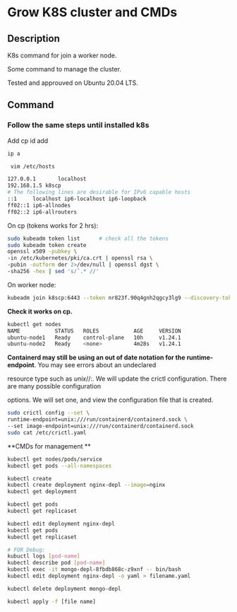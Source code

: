 # Grow K8S cluster and CMDs



## Description 

K8s command for join a worker node. 

Some command to manage the cluster.

Tested and approuved on Ubuntu 20.04 LTS. 



## Command 

### Follow the same steps until installed k8s

Add cp id add

```bash
ip a 
```

```bash
 vim /etc/hosts
```

```bash
127.0.0.1       localhost
192.168.1.5 k8scp
# The following lines are desirable for IPv6 capable hosts
::1     localhost ip6-localhost ip6-loopback
ff02::1 ip6-allnodes
ff02::2 ip6-allrouters
```

On cp (tokens works for 2 hrs):

```bash
sudo kubeadm token list      # check all the tokens
sudo kubeadm token create
openssl x509 -pubkey \
-in /etc/kubernetes/pki/ca.crt | openssl rsa \
-pubin -outform der 2>/dev/null | openssl dgst \
-sha256 -hex | sed 's/ˆ.* //'
```

On worker node:

```bash
kubeadm join k8scp:6443 --token nr823f.90q4gnh2qgcy3lg9 --discovery-token-ca-cert-hash sha256:50d3f0bf1e69060deeab80dd672241f6fb3b6e308e02b54457544fc422f5e9e3 
```

**Check it works on cp.**

```bash
kubectl get nodes
NAME           STATUS   ROLES           AGE     VERSION
ubuntu-node1   Ready    control-plane   10h     v1.24.1
ubuntu-node2   Ready    <none>          4m28s   v1.24.1
```

**Containerd may still be using an out of date notation for the runtime-endpoint**. You may see errors about an undeclared

resource type such as *unix*//:. We will update the crictl configuration. There are many possible configuration

options. We will set one, and view the configuration file that is created.

```bash
sudo crictl config --set \
runtime-endpoint=unix:///run/containerd/containerd.sock \
--set image-endpoint=unix:///run/containerd/containerd.sock
sudo cat /etc/crictl.yaml
```



**CMDs for management **

```bash
kubectl get nodes/pods/service
kubectl get pods --all-namespaces

kubectl create
kubectl create deployment nginx-depl --image=nginx 
kubectl get deployment

kubectl get pods
kubectl get replicaset

kubectl edit deployment nginx-depl
kubectl get pods 
kubectl get replicaset

# FOR Debug:
kubuctl logs [pod-name]
kubectl describe pod [pod-name]
kubectl exec -it mongo-depl-8fbdb868c-z9xnf -- bin/bash
kubectl edit deployment nginx-depl -o yaml > filename.yaml

kubectl delete deployment mongo-depl

kubectl apply -f [file name]
```

